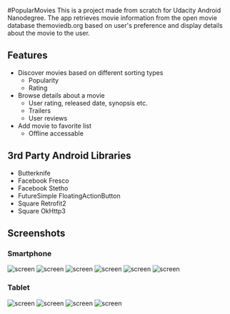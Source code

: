 #PopularMovies
This is a project made from scratch for Udacity Android Nanodegree. The app
retrieves movie information from the open movie database themoviedb.org based
on user's preference and display details about the movie to the user. 

## Features

* Discover movies based on different sorting types
  * Popularity
  * Rating
* Browse details about a movie
  * User rating, released date, synopsis etc.
  * Trailers
  * User reviews
* Add movie to favorite list
  * Offline accessable

## 3rd Party Android Libraries

* Butterknife
* Facebook Fresco
* Facebook Stetho
* FutureSimple FloatingActionButton
* Square Retrofit2
* Square OkHttp3

## Screenshots

### Smartphone

![screen](/screenshots/phone1.png) ![screen](/screenshots/phone2.png)
![screen](/screenshots/phone3.png) ![screen](/screenshots/phone4.png)
![screen](/screenshots/phone5.png) ![screen](/screenshots/phone6.png)

### Tablet

![screen](/screenshots/tablet1.png)
![screen](/screenshots/tablet2.png)
![screen](/screenshots/tablet3.png)
![screen](/screenshots/tablet4.png)
